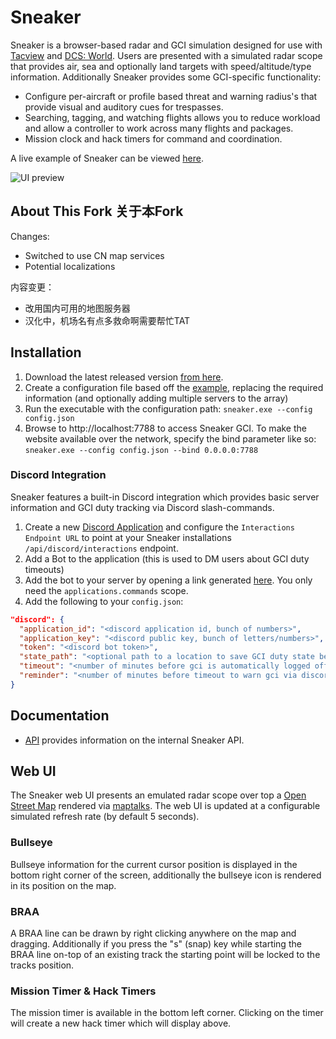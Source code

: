 # Sneaker

Sneaker is a browser-based radar and GCI simulation designed for use with [Tacview]() and [DCS: World](https://www.digitalcombatsimulator.com/en/). Users are presented with a simulated radar scope that provides air, sea and optionally land targets with speed/altitude/type information. Additionally Sneaker provides some GCI-specific functionality:

- Configure per-aircraft or profile based threat and warning radius's that provide visual and auditory cues for trespasses.
- Searching, tagging, and watching flights allows you to reduce workload and allow a controller to work across many flights and packages.
- Mission clock and hack timers for command and coordination.

A live example of Sneaker can be viewed [here](https://sneaker.precontact.net/).

![UI preview](https://i.imgur.com/KB2yzC3.png)

## About This Fork 关于本Fork
Changes:
- Switched to use CN map services
- Potential localizations   

内容变更：
- 改用国内可用的地图服务器
- 汉化中，机场名有点多救命啊需要帮忙TAT


## Installation

1. Download the latest released version [from here](https://github.com/Special-K-s-Flightsim-Bots/sneaker/releases/latest).
2. Create a configuration file based off the [example](/example.config.json), replacing the required information (and optionally adding multiple servers to the array)
3. Run the executable with the configuration path: `sneaker.exe --config config.json`
4. Browse to http://localhost:7788 to access Sneaker GCI. To make the website available over the network, specify the bind parameter like so: `sneaker.exe --config config.json --bind 0.0.0.0:7788`

### Discord Integration

Sneaker features a built-in Discord integration which provides basic server information and GCI duty tracking via Discord slash-commands.

1. Create a new [Discord Application](https://discord.com/developers/applications) and configure the `Interactions Endpoint URL` to point at your Sneaker installations `/api/discord/interactions` endpoint.
2. Add a Bot to the application (this is used to DM users about GCI duty timeouts)
3. Add the bot to your server by opening a link generated [here](https://discord.com/developers/applications/935306685692674078/oauth2/url-generator). You only need the `applications.commands` scope.
4. Add the following to your `config.json`:
```json
"discord": {
  "application_id": "<discord application id, bunch of numbers>",
  "application_key": "<discord public key, bunch of letters/numbers>",
  "token": "<discord bot token>",
  "state_path": "<optional path to a location to save GCI duty state between restarts>",
  "timeout": "<number of minutes before gci is automatically logged off duty, default = 60>",
  "reminder": "<number of minutes before timeout to warn gci via discord, default = 5>"
}
```

## Documentation

- [API](/docs/API.md) provides information on the internal Sneaker API.

## Web UI

The Sneaker web UI presents an emulated radar scope over top a [Open Street Map](https://openstreetmap.org) rendered via [maptalks](https://maptalks.org). The web UI is updated at a configurable simulated refresh rate (by default 5 seconds).

### Bullseye

Bullseye information for the current cursor position is displayed in the bottom right corner of the screen, additionally the bullseye icon is rendered in its position on the map.

### BRAA

A BRAA line can be drawn by right clicking anywhere on the map and dragging. Additionally if you press the "s" (snap) key while starting the BRAA line on-top of an existing track the starting point will be locked to the tracks position.

### Mission Timer & Hack Timers

The mission timer is available in the bottom left corner. Clicking on the timer will create a new hack timer which will display above. 
